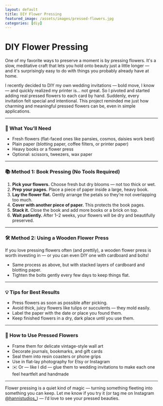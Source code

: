 ```yaml
---
layout: default
title: DIY Flower Pressing
featured_image: /assets/images/pressed-flowers.jpg
categories: [diy]
---
```


# DIY Flower Pressing

One of my favorite ways to preserve a moment is by pressing flowers. It's a slow, meditative craft that lets you hold onto beauty just a little longer — and it's surprisingly easy to do with things you probably already have at home.

I recently decided to DIY my own wedding invitations — bold move, I know — and quickly realized my printer is... not great. So I pivoted and started adding real pressed flowers to each card by hand. Suddenly, every invitation felt special and intentional. This project reminded me just how charming and meaningful pressed flowers can be, even in simple applications.

---

### 🌼 What You’ll Need

- Fresh flowers (flat-faced ones like pansies, cosmos, daisies work best)
- Plain paper (blotting paper, coffee filters, or printer paper)
- Heavy books or a flower press
- Optional: scissors, tweezers, wax paper

---

### 📚 Method 1: Book Pressing (No Tools Required)

1. **Pick your flowers.** Choose fresh but dry blooms — not too thick or wet.
2. **Prep your pages.** Place a piece of paper inside a large, heavy book.
3. **Lay the flower flat.** Gently arrange the petals so they’re not overlapping too much.
4. **Cover with another piece of paper.** This protects the book pages.
5. **Stack it.** Close the book and add more books or a brick on top.
6. **Wait patiently.** After 1–2 weeks, your flowers will be dry and beautifully preserved.

---

### 🛠️ Method 2: Using a Wooden Flower Press

If you love pressing flowers often (and prettily), a wooden flower press is worth investing in — or you can even DIY one with cardboard and bolts!

- Same process as above, but with stacked layers of cardboard and blotting paper.
- Tighten the bolts gently every few days to keep things flat.

---

### 💡 Tips for Best Results

- Press flowers as soon as possible after picking.
- Avoid thick, juicy flowers like tulips or succulents — they mold easily.
- Label the paper with the date or place you found them.
- Keep finished flowers in a dry, dark place until you use them.

---

### 🎨 How to Use Pressed Flowers

- Frame them for delicate vintage-style wall art
- Decorate journals, bookmarks, and gift cards
- Seal them into resin coasters or phone grips
- Use in flat-lay photography for Etsy or Instagram
- ✉️ Or — like I did — glue them to wedding invitations to make each one feel heartfelt and handmade

---

Flower pressing is a quiet kind of magic — turning something fleeting into something you can keep. Let me know if you try it (or tag me on Instagram [@hannistudios_](https://instagram.com/hannistudios_)) — I’d love to see your pressed beauties.
